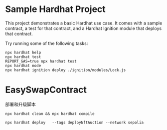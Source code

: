 # Sample Hardhat Project

This project demonstrates a basic Hardhat use case. It comes with a sample contract, a test for that contract, and a Hardhat Ignition module that deploys that contract.

Try running some of the following tasks:

```shell
npx hardhat help
npx hardhat test
REPORT_GAS=true npx hardhat test
npx hardhat node
npx hardhat ignition deploy ./ignition/modules/Lock.js
```
# EasySwapContract



部署和升级脚本
```
npx hardhat clean && npx hardhat compile

npx hardhat deploy   --tags deployNftAuction --network sepolia 

```
